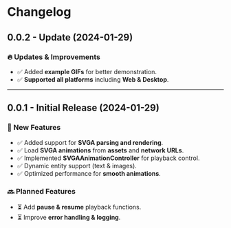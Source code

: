 # Changelog

## 0.0.2 - Update (2024-01-29)

### 🔥 Updates & Improvements
- ✅ Added **example GIFs** for better demonstration.
- ✅ **Supported all platforms** including **Web & Desktop**.

---

## 0.0.1 - Initial Release (2024-01-29)

### 🎉 New Features
- ✅ Added support for **SVGA parsing and rendering**.
- ✅ Load **SVGA animations** from **assets** and **network URLs**.
- ✅ Implemented **SVGAAnimationController** for playback control.
- ✅ Dynamic entity support (text & images).
- ✅ Optimized performance for **smooth animations**.

### 🔜 Planned Features
- ⏳ Add **pause & resume** playback functions.
- ⏳ Improve **error handling & logging**.

